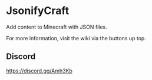 # JsonifyCraft
Add content to Minecraft with JSON files.

For more information, visit the wiki via the buttons up top.

## Discord
https://discord.gg/Amh3Kb

